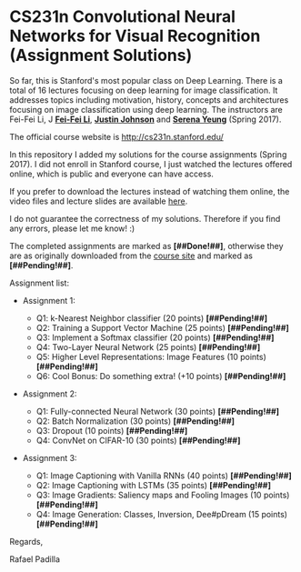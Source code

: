 CS231n Convolutional Neural Networks for Visual Recognition (Assignment Solutions)
===========

So far, this is Stanford's most popular class on Deep Learning. There is a total of 16 lectures focusing on deep learning for image classification. It addresses topics including motivation, history, concepts and architectures focusing on image classification using deep learning. The instructors are Fei-Fei Li, J [**Fei-Fei Li**](http://vision.stanford.edu/feifeili/), [**Justin Johnson**](http://cs.stanford.edu/people/jcjohns/) and [**Serena Yeung**](http://ai.stanford.edu/~syyeung/) (Spring 2017).

The official course website is http://cs231n.stanford.edu/

In this repository I added my solutions for the course assignments (Spring 2017). I did not enroll in Stanford course, I just watched the lectures offered online, which is public and everyone can have access.

If you prefer to download the lectures instead of watching them online, the video files and lecture slides are available [here](https://drive.google.com/drive/folders/0B-BNKfjyEnVAMXAxdU85VG56Zjg).

I do not guarantee the correctness of my solutions. Therefore if you find any errors, please let me know! :) 

The completed assignments are marked as **[##Done!##]**, otherwise they are as originally downloaded from the [course site](http://cs231n.stanford.edu/) and marked as **[##Pending!##]**.

Assignment list:

* Assignment 1:
 	* Q1: k-Nearest Neighbor classifier (20 points) **[##Pending!##]**
 	* Q2: Training a Support Vector Machine (25 points) **[##Pending!##]**
 	* Q3: Implement a Softmax classifier (20 points) **[##Pending!##]**
 	* Q4: Two-Layer Neural Network (25 points) **[##Pending!##]**
 	* Q5: Higher Level Representations: Image Features (10 points) **[##Pending!##]**
  * Q6: Cool Bonus: Do something extra! (+10 points) **[##Pending!##]**

* Assignment 2:
 	* Q1: Fully-connected Neural Network (30 points) **[##Pending!##]**
 	* Q2: Batch Normalization (30 points) **[##Pending!##]**
 	* Q3: Dropout (10 points) **[##Pending!##]**
 	* Q4: ConvNet on CIFAR-10 (30 points) **[##Pending!##]**
  
* Assignment 3:
 	* Q1: Image Captioning with Vanilla RNNs (40 points) **[##Pending!##]**
 	* Q2: Image Captioning with LSTMs (35 points) **[##Pending!##]**
 	* Q3: Image Gradients: Saliency maps and Fooling Images (10 points) **[##Pending!##]**
 	* Q4: Image Generation: Classes, Inversion, Dee#pDream (15 points) **[##Pending!##]**
  
Regards,

Rafael Padilla
